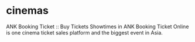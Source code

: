 # cinemas
ANK Booking Ticket :: Buy Tickets Showtimes in ANK Booking Ticket Online is one cinema ticket sales platform and the biggest event in Asia.
